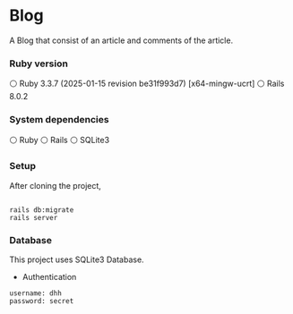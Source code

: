 # Blog

A Blog that consist of an article and comments of the article.

### Ruby version

⚪ Ruby 3.3.7 (2025-01-15 revision be31f993d7) [x64-mingw-ucrt]
⚪ Rails 8.0.2

### System dependencies

⚪ Ruby
⚪ Rails
⚪ SQLite3

### Setup

After cloning the project,

```

rails db:migrate
rails server

```

### Database

This project uses SQLite3 Database.

- Authentication

```
username: dhh
password: secret

```
